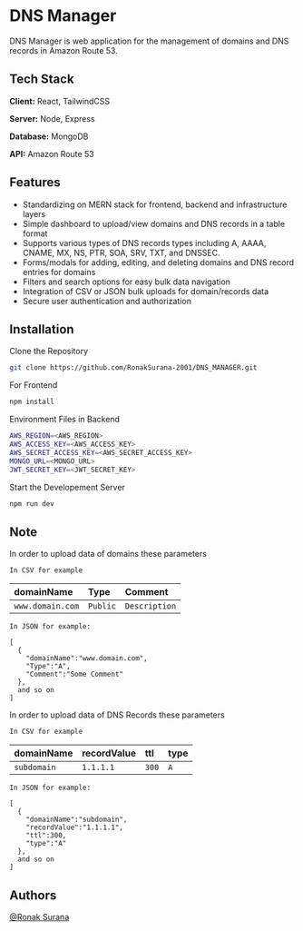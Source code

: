 
# DNS Manager

DNS Manager is web application for the management of domains and DNS records in Amazon Route 53.

## Tech Stack

**Client:** React, TailwindCSS

**Server:** Node, Express

**Database:** MongoDB

**API:** Amazon Route 53

## Features

- Standardizing on MERN stack for frontend, backend and infrastructure layers
- Simple dashboard to upload/view domains and DNS records in a table format
- Supports various types of DNS records types including A, AAAA, CNAME, MX, NS, PTR, SOA, SRV, TXT, and DNSSEC.
- Forms/modals for adding, editing, and deleting domains and DNS record entries for domains
- Filters and search options for easy bulk data navigation
-  Integration of CSV or JSON bulk uploads for domain/records data
-  Secure user authentication and authorization
## Installation

Clone the Repository

```bash
git clone https://github.com/RonakSurana-2001/DNS_MANAGER.git
```
For Frontend
```bash
npm install
```

Environment Files in Backend
```bash
AWS_REGION=<AWS_REGION>
AWS_ACCESS_KEY=<AWS_ACCESS_KEY>
AWS_SECRET_ACCESS_KEY=<AWS_SECRET_ACCESS_KEY>
MONGO_URL=<MONGO_URL>
JWT_SECRET_KEY=<JWT_SECRET_KEY>
```

Start the Developement Server
```bash
npm run dev
```

## Note

In order to upload data of domains these  parameters  
```http
In CSV for example
```
| domainName | Type     | Comment                |
| :-------- | :------- | :------------------------- |
| `www.domain.com` | `Public` | `Description` |


```http
In JSON for example:

[
  {
    "domainName":"www.domain.com",
    "Type":"A",
    "Comment":"Some Comment"
  },
  and so on
]
```

In order to upload data of DNS Records these parameters  
```http
In CSV for example
```
| domainName | recordValue     | ttl                |type               |
| :-------- | :------- | :------------------------- |:------------------------- |
| `subdomain` | `1.1.1.1` | `300` |`A` |


```http
In JSON for example:

[
  {
    "domainName":"subdomain",
    "recordValue":"1.1.1.1",
    "ttl":300,
    "type":"A"
  },
  and so on
]
```
## Authors

 [@Ronak Surana](https://www.linkedin.com/in/ronak-surana-944550205/)

